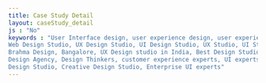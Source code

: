 ```yaml
---
title: Case Study Detail
layout: caseStudy_detail
js : "No"
keywords : "User Interface design, user experience design, user experience design studio, Design studio India, Mobile App Design,
Web Design Studio, UX Design Studio, UI Design Studio, UX Studio, UI Studio, UX Studio in India, UI Studio in India, Little
Brahma Design, Bangalore, UX Design studio in India, Best Design Studio, UI Design Agency, Service Design Agency, Product
Design Agency, Design Thinkers, customer experience experts, UI experts, UX experts, Branding Consulting Agency, Communication
Design Studio, Creative Design Studio, Enterprise UI experts"
---
```

